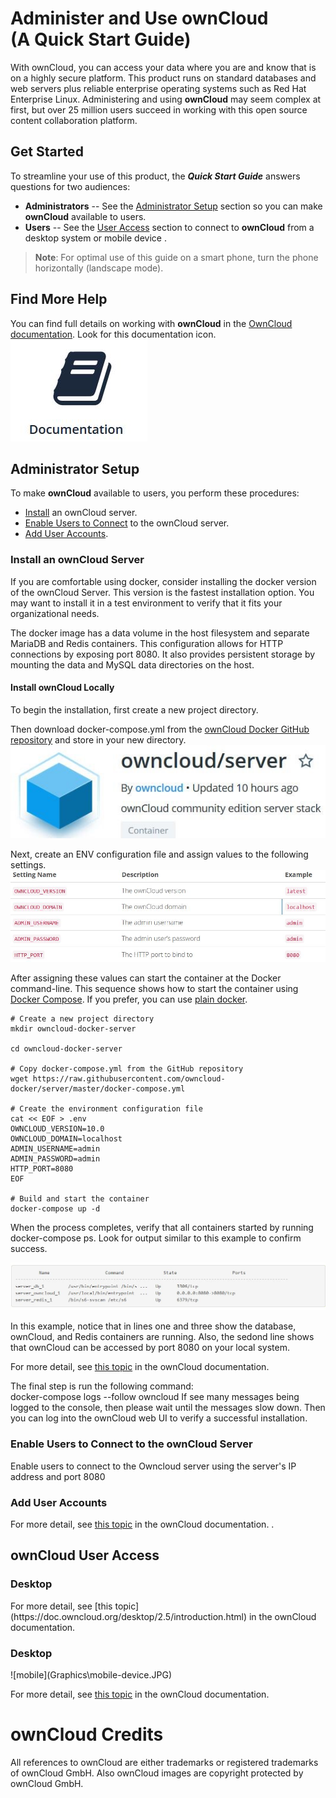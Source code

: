 #  Administer and Use **ownCloud**<br>(A Quick Start Guide) #

With ownCloud, you can access your data where you are and know that is on a highly secure platform. This product runs on standard databases and web servers plus reliable enterprise operating systems such as Red Hat Enterprise Linux. Administering and using **ownCloud** may seem complex at first, but over 25 million users succeed in working with this open source content collaboration platform. 

## Get Started ##  
To streamline your use of this product, the ***Quick Start Guide***  answers questions for two audiences:  

- **Administrators** -- See the <a href="#admin">Administrator Setup</a> section so you can make **ownCloud** available to users.  
- **Users** -- See the <a href="#user">User Access</a> section to connect to **ownCloud** from a desktop system or mobile device .  
> **Note**: For optimal use of this guide on a smart phone, turn the phone horizontally (landscape mode).

## Find More Help ##
You can find full details on working with **ownCloud** in the [OwnCloud documentation](https://owncloud.org/help/). Look for this documentation icon.  
![documentation](Graphics\docs.JPG)

<h2 id="admin">Administrator Setup</h2>

To make **ownCloud** available to users, you perform these procedures:
- <a href="#install">Install</a> an ownCloud server.  
- <a href="#connect">Enable Users to Connect</a> to the ownCloud server.  
- <a href="#account">Add User Accounts</a>.  

<h3 id="install">Install an ownCloud Server</h3>

If you are comfortable using docker, consider installing the docker version of the ownCloud Server. This version is the fastest installation option. You may want to install it in a test environment to verify that it fits your organizational needs.  

The docker image has a data volume in the host filesystem and separate MariaDB and Redis containers. This configuration allows for HTTP connections by exposing port 8080. It also provides persistent storage by mounting the data and MySQL data directories on the host.

#### Install ownCloud Locally ####
To begin the installation, first create a new project directory.

Then download docker-compose.yml from the [ownCloud Docker GitHub repository](https://hub.docker.com/r/owncloud/server/) and store in your new directory.  
![docker](Graphics\docker-image.jpg)

Next, create an ENV configuration file and assign values to the following settings.  
![settings](Graphics\settings.jpg)

After assigning these values can start the container at the Docker command-line. This sequence shows how to start the container using [Docker Compose](https://hub.docker.com/r/owncloud/server/).  If you prefer, you can use [plain docker](https://github.com/owncloud-docker/server#launch-with-plain-docker).


    # Create a new project directory
    mkdir owncloud-docker-server
    
    cd owncloud-docker-server
    
    # Copy docker-compose.yml from the GitHub repository
    wget https://raw.githubusercontent.com/owncloud-docker/server/master/docker-compose.yml
    
    # Create the environment configuration file
    cat << EOF > .env
    OWNCLOUD_VERSION=10.0
    OWNCLOUD_DOMAIN=localhost
    ADMIN_USERNAME=admin
    ADMIN_PASSWORD=admin
    HTTP_PORT=8080
    EOF
    
    # Build and start the container
    docker-compose up -d

When the process completes, verify that all containers started by running docker-compose ps. Look for output similar to this example to confirm success. 

![docker](Graphics\docker-out.jpg)

In this example, notice that in lines one and three show the database, ownCloud, and Redis containers are running. Also, the sedond line shows that ownCloud can be accessed by port 8080 on your local system.

For more detail, see [this topic](https://doc.owncloud.org/server/10.0/admin_manual/installation/docker/index.html?highlight=docker) in the ownCloud documentation.

The final step is run the following command:  
    docker-compose logs --follow owncloud 
If see many messages being logged to the console, then please wait until the messages slow down. Then you can log into the ownCloud web UI to verify a successful installation. 

<h3 id="connect">Enable Users to Connect to the ownCloud Server</h3>  
Enable users to connect to the Owncloud server using the  server's IP address and port 8080


<h3 id="account">Add User Accounts</h3>  

For more detail, see [this topic](https://doc.owncloud.org/server/10.0/admin_manual/configuration/user/user_configuration.html#creating-a-new-user) in the ownCloud documentation.
.
<h2 id="user">ownCloud User Access</h2>  

<h3 id="desktop">Desktop</h3>
For more detail, see [this topic](https://doc.owncloud.org/desktop/2.5/introduction.html) in the ownCloud documentation.
<h3 id="desktop">Desktop</h3>
![mobile](Graphics\mobile-device.JPG)  

For more detail, see [this topic](https://owncloud.org/download/#owncloud-mobile-apps) in the ownCloud documentation.
# ownCloud Credits #
All references to ownCloud are either trademarks or registered trademarks of ownCloud GmbH. Also ownCloud images are copyright protected by ownCloud GmbH.